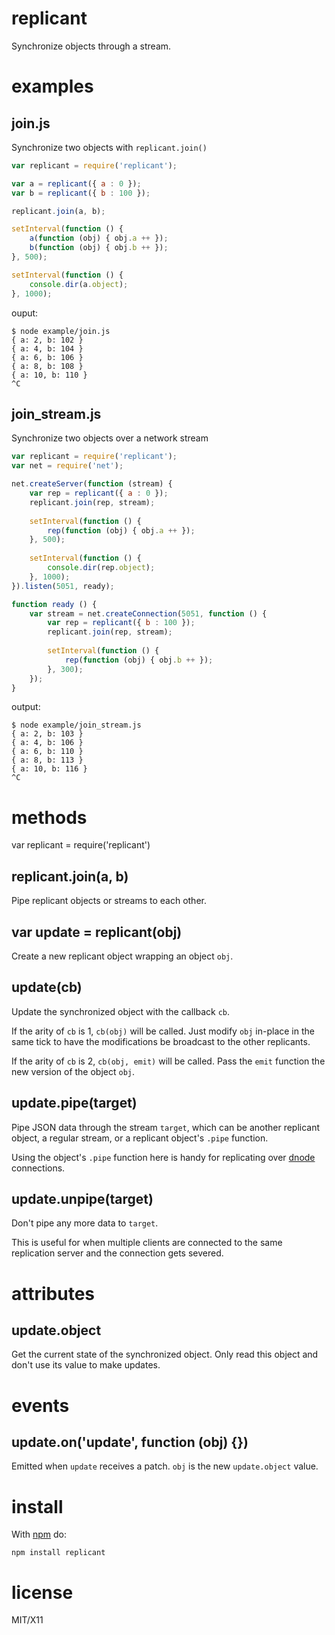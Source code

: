 replicant
=========

Synchronize objects through a stream.

examples
========

join.js
-------

Synchronize two objects with `replicant.join()`

``` js
var replicant = require('replicant');

var a = replicant({ a : 0 });
var b = replicant({ b : 100 });

replicant.join(a, b);

setInterval(function () {
    a(function (obj) { obj.a ++ });
    b(function (obj) { obj.b ++ });
}, 500);

setInterval(function () {
    console.dir(a.object);
}, 1000);
```

ouput:

```
$ node example/join.js 
{ a: 2, b: 102 }
{ a: 4, b: 104 }
{ a: 6, b: 106 }
{ a: 8, b: 108 }
{ a: 10, b: 110 }
^C
```

join_stream.js
--------------

Synchronize two objects over a network stream

``` js
var replicant = require('replicant');
var net = require('net');

net.createServer(function (stream) {
    var rep = replicant({ a : 0 });
    replicant.join(rep, stream);
    
    setInterval(function () {
        rep(function (obj) { obj.a ++ });
    }, 500);
    
    setInterval(function () {
        console.dir(rep.object);
    }, 1000);
}).listen(5051, ready);

function ready () {
    var stream = net.createConnection(5051, function () {
        var rep = replicant({ b : 100 });
        replicant.join(rep, stream);
        
        setInterval(function () {
            rep(function (obj) { obj.b ++ });
        }, 300);
    });
}
```

output:

```
$ node example/join_stream.js 
{ a: 2, b: 103 }
{ a: 4, b: 106 }
{ a: 6, b: 110 }
{ a: 8, b: 113 }
{ a: 10, b: 116 }
^C
```

methods
=======

var replicant = require('replicant')

replicant.join(a, b)
--------------------

Pipe replicant objects or streams to each other.

var update = replicant(obj)
---------------------------

Create a new replicant object wrapping an object `obj`.

update(cb)
----------

Update the synchronized object with the callback `cb`.

If the arity of `cb` is 1, `cb(obj)` will be called. Just modify `obj` in-place
in the same tick to have the modifications be broadcast to the other replicants.

If the arity of `cb` is 2, `cb(obj, emit)` will be called. Pass the `emit`
function the new version of the object `obj`.

update.pipe(target)
-------------------

Pipe JSON data through the stream `target`, which can be another replicant
object, a regular stream, or a replicant object's `.pipe` function.

Using the object's `.pipe` function here is handy for replicating over
[dnode](https://github.com/substack/dnode) connections.

update.unpipe(target)
---------------------

Don't pipe any more data to `target`.

This is useful for when multiple clients are connected to the same replication
server and the connection gets severed.

attributes
==========

update.object
-------------

Get the current state of the synchronized object. Only read this object and
don't use its value to make updates.

events
======

update.on('update', function (obj) {})
--------------------------------------

Emitted when `update` receives a patch. `obj` is the new `update.object` value.

install
=======

With [npm](http://npmjs.org) do:

```
npm install replicant
```

license
=======

MIT/X11
